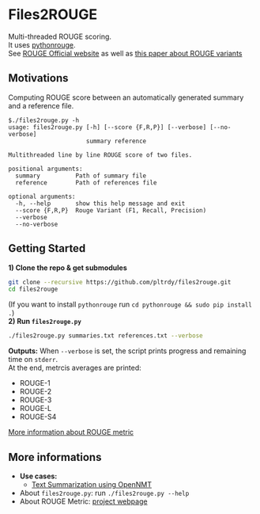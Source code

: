 # Files2ROUGE
Multi-threaded ROUGE scoring.   
It uses [pythonrouge](https://github.com/pltrdy/pythonrouge).   
See [ROUGE Official website]() as well as [this paper about ROUGE variants](http://83.212.103.151/~mkalochristianakis/techNotes/ipromo/rougen5.pdf)

## Motivations
Computing ROUGE score between an automatically generated summary and a reference file.

```shell
$./files2rouge.py -h
usage: files2rouge.py [-h] [--score {F,R,P}] [--verbose] [--no-verbose]
                      summary reference

Multithreaded line by line ROUGE score of two files.

positional arguments:
  summary          Path of summary file
  reference        Path of references file

optional arguments:
  -h, --help       show this help message and exit
  --score {F,R,P}  Rouge Variant (F1, Recall, Precision)
  --verbose
  --no-verbose
```

## Getting Started
**1) Clone the repo & get submodules**
```bash
git clone --recursive https://github.com/pltrdy/files2rouge.git     
cd files2rouge
```
(If you want to install `pythonrouge` run `cd pythonrouge && sudo pip install .`)    
**2) Run `files2rouge.py`** 
```bash
./files2rouge.py summaries.txt references.txt --verbose 
```

**Outputs:**
When `--verbose` is set, the script prints progress and remaining time on `stderr`.   
At the end, metrcis averages are printed:
- ROUGE-1
- ROUGE-2
- ROUGE-3
- ROUGE-L
- ROUGE-S4

[More information about ROUGE metric](http://83.212.103.151/~mkalochristianakis/techNotes/ipromo/rougen5.pdf)

## More informations
* **Use cases:**
  * [Text Summarization using OpenNMT](./experiments/openNMT.0.md)
* About `files2rouge.py`: run `./files2rouge.py --help`
* About ROUGE Metric: [project webpage](http://www.berouge.com/Pages/default.aspx)

